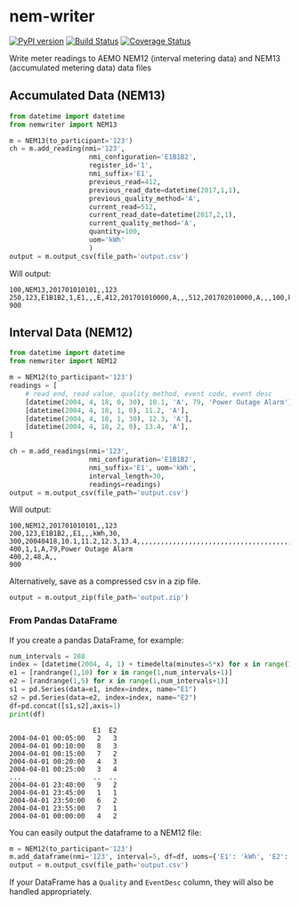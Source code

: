 # nem-writer

[![PyPI version](https://badge.fury.io/py/nemwriter.svg)](https://badge.fury.io/py/nemwriter) [![Build Status](https://travis-ci.org/aguinane/nem-writer.svg?branch=master)](https://travis-ci.org/aguinane/nem-writer) [![Coverage Status](https://coveralls.io/repos/github/aguinane/nem-writer/badge.svg?branch=master)](https://coveralls.io/github/aguinane/nem-writer?branch=master)

Write meter readings to AEMO NEM12 (interval metering data) and NEM13 (accumulated metering data) data files

## Accumulated Data (NEM13)

```python
from datetime import datetime
from nemwriter import NEM13

m = NEM13(to_participant='123')
ch = m.add_reading(nmi='123',
                    nmi_configuration='E1B1B2',
                    register_id='1',
                    nmi_suffix='E1',
                    previous_read=412,
                    previous_read_date=datetime(2017,1,1),
                    previous_quality_method='A',
                    current_read=512,
                    current_read_date=datetime(2017,2,1),
                    current_quality_method='A',
                    quantity=100,
                    uom='kWh'
                    )
output = m.output_csv(file_path='output.csv')
```

Will output:
```
100,NEM13,201701010101,,123
250,123,E1B1B2,1,E1,,,E,412,201701010000,A,,,512,201702010000,A,,,100,kWh,,,
900
```

## Interval Data (NEM12)

```python
from datetime import datetime
from nemwriter import NEM12

m = NEM12(to_participant='123')
readings = [
    # read end, read value, quality method, event code, event desc
    [datetime(2004, 4, 18, 0, 30), 10.1, 'A', 79, 'Power Outage Alarm'],
    [datetime(2004, 4, 18, 1, 0), 11.2, 'A'],
    [datetime(2004, 4, 18, 1, 30), 12.3, 'A'],
    [datetime(2004, 4, 18, 2, 0), 13.4, 'A'],
]

ch = m.add_readings(nmi='123',
                    nmi_configuration='E1B1B2',
                    nmi_suffix='E1', uom='kWh',
                    interval_length=30,
                    readings=readings)
output = m.output_csv(file_path='output.csv')
```

Will output:
```
100,NEM12,201701010101,,123
200,123,E1B1B2,,E1,,,kWh,30,
300,20040418,10.1,11.2,12.3,13.4,,,,,,,,,,,,,,,,,,,,,,,,,,,,,,,,,,,,,,,,,,,,,V,,,,
400,1,1,A,79,Power Outage Alarm
400,2,48,A,,
900

```

Alternatively, save as a compressed csv in a zip file.
```python
output = m.output_zip(file_path='output.zip')
```

### From Pandas DataFrame

If you create a pandas DataFrame, for example:

```python
num_intervals = 288
index = [datetime(2004, 4, 1) + timedelta(minutes=5*x) for x in range(1,num_intervals+1)]
e1 = [randrange(1,10) for x in range(1,num_intervals+1)]
e2 = [randrange(1,5) for x in range(1,num_intervals+1)]
s1 = pd.Series(data=e1, index=index, name="E1")
s2 = pd.Series(data=e2, index=index, name="E2")
df=pd.concat([s1,s2],axis=1)
print(df)
```

```
                     E1  E2
2004-04-01 00:05:00   2   3
2004-04-01 00:10:00   8   3
2004-04-01 00:15:00   7   2
2004-04-01 00:20:00   4   3
2004-04-01 00:25:00   3   4
...                  ..  ..
2004-04-01 23:40:00   9   2
2004-04-01 23:45:00   1   1
2004-04-01 23:50:00   6   2
2004-04-01 23:55:00   7   1
2004-04-01 00:00:00   4   2
```

You can easily output the dataframe to a NEM12 file:
```python
m = NEM12(to_participant='123')
m.add_dataframe(nmi='123', interval=5, df=df, uoms={'E1': 'kWh', 'E2': 'kWh'})
output = m.output_csv(file_path='output.csv')
```

If your DataFrame has a `Quality` and `EventDesc` column, they will also be handled appropriately.
